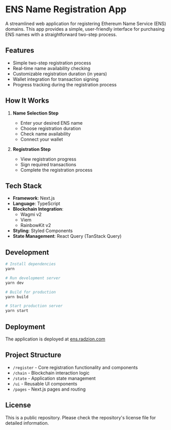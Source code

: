 # ENS Name Registration App

A streamlined web application for registering Ethereum Name Service (ENS) domains. This app provides a simple, user-friendly interface for purchasing ENS names with a straightforward two-step process.

## Features

- Simple two-step registration process
- Real-time name availability checking
- Customizable registration duration (in years)
- Wallet integration for transaction signing
- Progress tracking during the registration process

## How It Works

1. **Name Selection Step**
   - Enter your desired ENS name
   - Choose registration duration
   - Check name availability
   - Connect your wallet

2. **Registration Step**
   - View registration progress
   - Sign required transactions
   - Complete the registration process

## Tech Stack

- **Framework**: Next.js
- **Language**: TypeScript
- **Blockchain Integration**:
  - Wagmi v2
  - Viem
  - RainbowKit v2
- **Styling**: Styled Components
- **State Management**: React Query (TanStack Query)

## Development

```bash
# Install dependencies
yarn

# Run development server
yarn dev

# Build for production
yarn build

# Start production server
yarn start
```

## Deployment

The application is deployed at [ens.radzion.com](https://ens.radzion.com)

## Project Structure

- `/register` - Core registration functionality and components
- `/chain` - Blockchain interaction logic
- `/state` - Application state management
- `/ui` - Reusable UI components
- `/pages` - Next.js pages and routing

## License

This is a public repository. Please check the repository's license file for detailed information.
